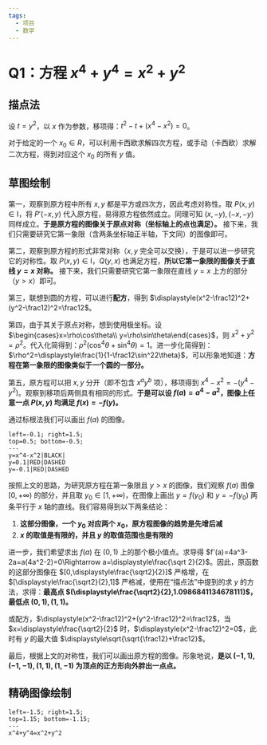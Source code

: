 ```yaml
---
tags:
  - 项目
  - 数学
---
```

# Q1：方程 $x^4+y^4=x^2+y^2$

## 描点法

设 $t=y^2$，以 $x$ 作为参数，移项得：$t^2-t+(x^4-x^2)=0$。

对于给定的一个 $x_0\in R$，可以利用卡西欧求解四次方程，或手动（卡西欧）求解二次方程，得到对应这个 $x_0$ 的所有 $y$ 值。

## 草图绘制

第一，观察到原方程中所有 $x,y$ 都是平方或四次方，因此考虑对称性。取 $P(x,y)\in \text{I}$，将 $P'(-x,y)$ 代入原方程，易得原方程依然成立。同理可知 $(x,-y),(-x,-y)$ 同样成立。**于是原方程的图像关于原点对称（坐标轴上的点也满足）。** 接下来，我们只需要研究它第一象限（含两条坐标轴正半轴，下文同）的图像即可。

第二，观察到原方程的形式非常对称（$x,y$ 完全可以交换），于是可以进一步研究它的对称性。取 $P(x,y)\in \text{I}$，$Q(y,x)$ 也满足方程，**所以它第一象限的图像关于直线 $y=x$ 对称。** 接下来，我们只需要研究它第一象限在直线 $y=x$ 上方的部分（$y>x$）即可。

第三，联想到圆的方程，可以进行**配方**，得到 $\displaystyle(x^2-\frac12)^2+(y^2-\frac12)^2=\frac12$。

第四，由于其关于原点对称，想到使用极坐标。设 $\begin{cases}x=\rho\cos\theta\\ y=\rho\sin\theta\end{cases}$，则 $x^2+y^2=\rho^2$。代入化简得到：$\rho^2(\cos^4\theta+\sin^4\theta)=1$。进一步化简得到：$\rho^2=\displaystyle\frac{1}{1-\frac12\sin^22\theta}$，可以形象地知道：**方程在第一象限的图像类似于一个圆的一部分。**

第五，原方程可以把 $x,y$ 分开（即不包含 $x^ay^b$ 项），移项得到 $x^4-x^2=-(y^4-y^2)$。观察到移项后两侧具有相同的形式。**于是可以设 $f(a)=a^4-a^2$，图像上任意一点 $P(x,y)$ 均满足 $f(x)=-f(y)$。**

通过标根法我们可以画出 $f(a)$ 的图像。

```desmos-graph
left=-0.1; right=1.5;
top=0.5; bottom=-0.5;
---
y=x^4-x^2|BLACK|
y=0.1|RED|DASHED
y=-0.1|RED|DASHED
```

按照上文的思路，为研究原方程在第一象限且 $y>x$ 的图像，我们观察 $f(a)$ 图像 $[0,+\infty)$ 的部分，并且取 $y_0\in[1,+\infty)$，在图像上画出 $y=f(y_0)$ 和 $y=-f(y_0)$ 两条平行于 $x$ 轴的直线。我们容易得到以下两条结论：

1. **这部分图像，一个 $y_0$ 对应两个 $x_0$，原方程图像的趋势是先增后减**
2. **$x$ 的取值是有限的，并且 $y$ 的取值范围也是有限的**

进一步，我们希望求出 $f(a)$ 在 $(0,1)$ 上的那个极小值点。求导得 $f'(a)=4a^3-2a=a(4a^2-2)=0\Rightarrow a=\displaystyle\frac{\sqrt 2}{2}$。因此，原函数的这部分图像在 $[0,\displaystyle\frac{\sqrt2}{2}]$ 严格增，在 $[\displaystyle\frac{\sqrt2}{2},1]$ 严格减，使用在“描点法”中提到的求 $y$ 的方法，求得：**最高点 $(\displaystyle\frac{\sqrt2}{2},1.0986841134678111)$，最低点 $(0,1),(1,1)$。**

或配方，$\displaystyle(x^2-\frac12)^2+(y^2-\frac12)^2=\frac12$，当 $x=\displaystyle\frac{\sqrt2}{2}$ 时，$\displaystyle(x^2-\frac12)^2=0$，此时有 $y$ 的最大值 $\displaystyle\sqrt{\sqrt{\frac12}+\frac12}$。

最后，根据上文的对称性，我们可以画出原方程的图像。形象地说，**是以 $(-1,1),(-1,-1),(1,1),(1,-1)$ 为顶点的正方形向外胖出一点点。**

## 精确图像绘制

```desmos-graph
left=-1.5; right=1.5;
top=1.15; bottom=-1.15;
---
x^4+y^4=x^2+y^2
```
